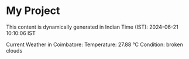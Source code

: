# My Project

This content is dynamically generated in Indian Time (IST): 2024-06-21 10:10:06 IST


Current Weather in Coimbatore:
Temperature: 27.88 °C
Condition: broken clouds
